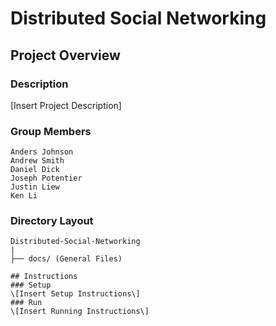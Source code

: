 # Distributed Social Networking

## Project Overview

### Description
\[Insert Project Description\]

### Group Members
```
Anders Johnson
Andrew Smith
Daniel Dick
Joseph Potentier
Justin Liew
Ken Li
```

### Directory Layout
```
Distributed-Social-Networking
|
├── docs/ (General Files)

## Instructions
### Setup
\[Insert Setup Instructions\]
### Run
\[Insert Running Instructions\]
